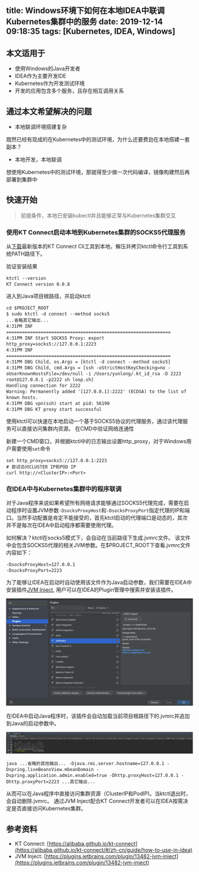 title: Windows环境下如何在本地IDEA中联调Kubernetes集群中的服务
date: 2019-12-14 09:18:35
tags: [Kubernetes, IDEA, Windows]
---

## 本文适用于

* 使用Windows的Java开发者
* IDEA作为主要开发IDE
* Kubernetes作为开发测试环境
* 开发的应用包含多个服务，且存在相互调用关系

## 通过本文希望解决的问题

* 本地联调环境搭建复杂

既然已经有现成的在Kubernetes中的测试环境，为什么还要费劲在本地搭建一套副本？

* 本地开发，本地联调

想使用Kubernetes中的测试环境，那就得至少做一次代码编译，镜像构建然后再部署到集群中

## 快速开始

> 前提条件，本地已安装kubectl并且能够正常与Kubernetes集群交互

### 使用KT Connect启动本地到Kubernetes集群的SOCKS5代理服务

从[下载](https://alibaba.github.io/kt-connect/#/zh-cn/downloads)最新版本的KT Connect Cli工具到本地，解压并拷贝ktctl命令行工具到系统PATH路径下。

验证安装结果

```
ktctl --version
KT Connect version 0.0.8
```

进入到Java项目根路径，并启动ktctl

```
cd $PROJECT_ROOT
$ sudo ktctl -d connect --method socks5
...省略其它输出...
4:31PM INF ==============================================================
4:31PM INF Start SOCKS5 Proxy: export http_proxy=socks5://127.0.0.1:2223
4:31PM INF ==============================================================
4:31PM DBG Child, os.Args = [ktctl -d connect --method socks5]
4:31PM DBG Child, cmd.Args = [ssh -oStrictHostKeyChecking=no -oUserKnownHostsFile=/dev/null -i /Users/yunlong/.kt_id_rsa -D 2223 root@127.0.0.1 -p2222 sh loop.sh]
Handling connection for 2222
Warning: Permanently added '[127.0.0.1]:2222' (ECDSA) to the list of known hosts.
4:31PM DBG vpn(ssh) start at pid: 56190
4:31PM DBG KT proxy start successful
```

使用ktctl可以快速在本地启动一个基于SOCKS5协议的代理服务，通过该代理服务可以直接访问集群内资源。 在CMD中验证网络连通性

新建一个CMD窗口，并根据ktctl中的日志输出设置http_proxy，对于Windows用户需要使用`set`命令

```
set http_proxy=socks5://127.0.0.1:2223
# 尝试访问CLUSTER IP和POD IP
curl http://<ClusterIP>:<Port>
```

### 在IDEA中与Kubernetes集群中的程序联调

对于Java程序来说如果希望所有网络请求能够通过SOCKS5代理完成，需要在启动程序时设置JVM参数`-DsocksProxyHost`和`-DsocksProxyPort`指定代理的IP和端口。当然手动配置是肯定不能接受的，首先ktctl启动的代理端口是动态的，其次并不是每次在IDEA中启动程序都需要使用代理。

如何解决？ktctl在socks5模式下，会自动在当前路径下生成.jvmrc文件。 该文件中会包含SOCKS5代理的相关JVM参数。在$PROJECT_ROOT下查看.jvmrc文件内容如下：

```
-DsocksProxyHost=127.0.0.1
-DsocksProxyPort=2223
```

为了能够让IDEA在启动时自动使用该文件作为Java启动参数，我们需要在IDEA中安装插件[JVM Inject](https://plugins.jetbrains.com/plugin/13482-jvm-inject), 用户可以在IDEA的Plugin管理中搜索并安装该插件。

![/images/install_jvm_inject_idea_plugin.png](/images/install_jvm_inject_idea_plugin.png)

在IDEA中启动Java程序时，该插件会自动加载当前项目根路径下的.jvmrc并追加到Java的启动参数中。

![/images/idea_run_application.png](/images/idea_run_application.png)

```
java ...省略的其他输出... -Djava.rmi.server.hostname=127.0.0.1 -Dspring.liveBeansView.mbeanDomain -Dspring.application.admin.enabled=true -Dhttp.proxyHost=127.0.0.1 -Dhttp.proxyPort=2223 ...其它输出...
```

从而可以在Java程序中直接访问集群资源（ClusterIP和PodIP)。当ktctl退出时，会自动删除.jvmrc。 通过JVM Inject配合KT Connect开发者可以在IDEA按需决定是否直接访问Kubernetes集群。

## 参考资料

* KT Connect: [https://alibaba.github.io/kt-connect](https://alibaba.github.io/kt-connect/#/zh-cn/guide/how-to-use-in-idea)
* JVM Inject: [https://plugins.jetbrains.com/plugin/13482-jvm-inject](https://plugins.jetbrains.com/plugin/13482-jvm-inject)







